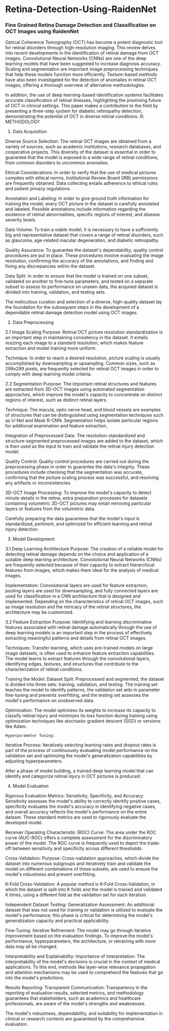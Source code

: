 # Retina-Detection-Using-RaidenNet

### Fine Grained Retina Damage Detection and Classification on OCT Images using RaidenNet

Optical Coherence Tomography (OCT) has become a potent diagnostic tool for retinal disorders through high-resolution imaging. This review delves into recent developments in the identification of retinal damage from OCT images. Convolutional Neural Networks (CNNs) are one of the deep learning models that have been suggested to increase diagnosis accuracy. Scaling and segmentation are important image preprocessing techniques that help these models function more efficiently. Texture-based methods have also been investigated for the detection of anomalies in retinal OCT images, offering a thorough overview of alternative methodologies.

In addition, the use of deep learning-based identification systems facilitates accurate classification of retinal illnesses, highlighting the promising future of OCT in clinical settings. This paper makes a contribution to the field by presenting a three-step system for diabetic retinopathy detection, demonstrating the potential of OCT in diverse retinal conditions.
III.	METHODOLOGY
1. Data Acquisition

Diverse Source Selection:
The retinal OCT images are obtained from a variety of sources, such as academic institutions, research databases, and cooperative projects. This diversity of the dataset is essential in order to guarantee that the model is exposed to a wide range of retinal conditions, from common disorders to uncommon anomalies.

Ethical Considerations:
In order to verify that the use of medical pictures complies with ethical norms, Institutional Review Board (IRB) permissions are frequently obtained. Data collecting entails adherence to ethical rules and patient privacy regulations.

Annotation and Labeling:
In order to give ground truth information for training the model, every OCT picture in the dataset is carefully annotated and labeled. Possible annotations include information regarding the existence of retinal abnormalities, specific regions of interest, and disease severity levels.

Data Volume:
To train a viable model, it is necessary to have a sufficiently big and representative dataset that covers a range of retinal disorders, such as glaucoma, age-related macular degeneration, and diabetic retinopathy.

Quality Assurance:
To guarantee the dataset's dependability, quality control procedures are put in place. These procedures involve evaluating the image resolution, confirming the accuracy of the annotations, and finding and fixing any discrepancies within the dataset.

Data Split:
In order to ensure that the model is trained on one subset, validated on another to fine-tune parameters, and tested on a separate subset to assess its performance on unseen data, the acquired dataset is divided into training, validation, and testing sets. 

The meticulous curation and selection of a diverse, high-quality dataset lay the foundation for the subsequent steps in the development of a dependable retinal damage detection model using OCT images.



2. Data Preprocessing

2.1 Image Scaling
Purpose:
Retinal OCT picture resolution standardization is an important step in maintaining consistency in the dataset. It entails resizing each image to a standard resolution, which makes feature extraction and model training more uniform.

Technique:
In order to reach a desired resolution, picture scaling is usually accomplished by downsampling or upsampling. Common sizes, such as 299x299 pixels, are frequently selected for retinal OCT images in order to comply with deep learning model criteria.

2.2 Segmentation
Purpose:
The important retinal structures and features are extracted from 3D-OCT images using automated segmentation approaches, which improve the model's capacity to concentrate on distinct regions of interest, such as distinct retinal layers.

Technique:
The macula, optic nerve head, and blood vessels are examples of structures that can be distinguished using segmentation techniques such as U-Net and Mask R-CNN. Segmentation helps isolate particular regions for additional examination and feature extraction.

Integration of Preprocessed Data:
The resolution-standardized and structure-segmented preprocessed images are added to the dataset, which is then used as the input to train and validate the retinal injury detection model.

Quality Control:
Quality control procedures are carried out during the preprocessing phase in order to guarantee the data's integrity. These procedures include checking that the segmentation was accurate, confirming that the picture scaling process was successful, and resolving any artifacts or inconsistencies.

3D-OCT Image Processing:
To improve the model's capacity to detect minute details in the retina, extra preparation processes for datasets containing volumetric 3D-OCT pictures may entail removing particular layers or features from the volumetric data.

Carefully preparing the data guarantees that the model's input is standardized, pertinent, and optimized for efficient learning and retinal injury detection.




3. Model Development

3.1 Deep Learning Architecture
Purpose:
The creation of a reliable model for detecting retinal damage depends on the choice and application of a suitable deep learning architecture. Convolutional Neural Networks (CNNs) are frequently selected because of their capacity to extract hierarchical features from images, which makes them ideal for the analysis of medical images.

Implementation:
Convolutional layers are used for feature extraction, pooling layers are used for downsampling, and fully connected layers are used for classification in a CNN architecture that is designed and implemented. Depending on the characteristics of retinal OCT images, such as image resolution and the intricacy of the retinal structures, the architecture may be customized.

3.2 Feature Extraction
Purpose:
Identifying and learning discriminative features associated with retinal damage automatically through the use of deep learning models is an important step in the process of effectively extracting meaningful patterns and details from retinal OCT images.

Techniques:
Transfer learning, which uses pre-trained models on large image datasets, is often used to enhance feature extraction capabilities. The model learns to extract features through the convolutional layers, identifying edges, textures, and structures that contribute to the characterization of retinal conditions.

Training the Model:
Dataset Split:
Preprocessed and segmented, the dataset is divided into three sets: training, validation, and testing. The training set teaches the model to identify patterns, the validation set aids in parameter fine-tuning and prevents overfitting, and the testing set assesses the model's performance on unobserved data.

Optimization:
The model optimizes its weights to increase its capacity to classify retinal injury and minimizes its loss function during training using optimization techniques like stochastic gradient descent (SGD) or versions like Adam.

    Hyperparameter Tuning:
Iterative Process:
Iteratively selecting learning rates and dropout rates is part of the process of continuously evaluating model performance on the validation set and optimizing the model's generalization capabilities by adjusting hyperparameters.

After a phase of model building, a trained deep learning model that can identify and categorize retinal injury in OCT pictures is produced.

4. Model Evaluation

Rigorous Evaluation Metrics:
Sensitivity, Specificity, and Accuracy:
Sensitivity assesses the model's ability to correctly identify positive cases, specificity evaluates the model's accuracy in identifying negative cases, and overall accuracy reflects the model's performance on the entire dataset. These standard metrics are used to rigorously evaluate the developed model.

Receiver Operating Characteristic (ROC) Curve:
The area under the ROC curve (AUC-ROC) offers a complete assessment for the discriminatory power of the model. The ROC curve is frequently used to depict the trade-off between sensitivity and specificity across different thresholds.

Cross-Validation:
Purpose:
Cross-validation approaches, which divide the dataset into numerous subgroups and iteratively train and validate the model on different combinations of these subsets, are used to ensure the model's robustness and prevent overfitting.

K-Fold Cross-Validation:
A popular method is K-Fold Cross-Validation, in which the dataset is split into K folds and the model is trained and validated K times, using a different fold as the validation set for each iteration.

Independent Dataset Testing:
Generalization Assessment:
An additional dataset that was not used for training or validation is utilized to evaluate the model's performance; this phase is critical for determining the model's generalization capacity and practical applicability.

Fine-Tuning:
Iterative Refinement:
The model may go through iterative improvement based on the evaluation findings. To improve the model's performance, hyperparameters, the architecture, or retraining with more data may all be changed.

Interpretability and Explainability:
Importance of Interpretation:
The interpretability of the model's decisions is crucial in the context of medical applications. To this end, methods like layer-wise relevance propagation and attention mechanisms may be used to comprehend the features that go into the model's predictions.


Results Reporting:
Transparent Communication:
Transparency in the reporting of evaluation results, selected metrics, and methodology guarantees that stakeholders, such as academics and healthcare professionals, are aware of the model's strengths and weaknesses.

The model's robustness, dependability, and suitability for implementation in clinical or research contexts are guaranteed by the comprehensive evaluation.
